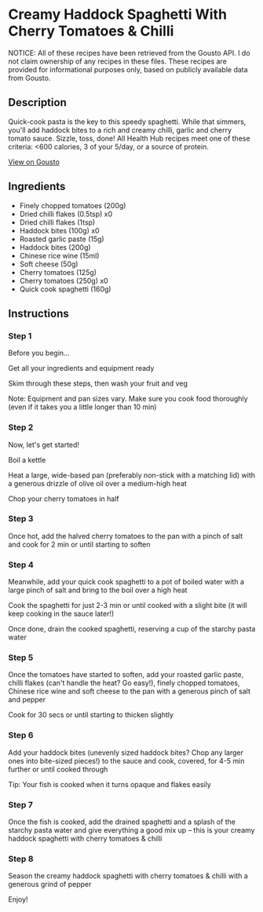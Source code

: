 # Creamy Haddock Spaghetti With Cherry Tomatoes & Chilli

NOTICE: All of these recipes have been retrieved from the Gousto API. I do not claim ownership of any recipes in these files. These recipes are provided for informational purposes only, based on publicly available data from Gousto.

## Description

Quick-cook pasta is the key to this speedy spaghetti. While that simmers, you'll add haddock bites to a rich and creamy chilli, garlic and cherry tomato sauce. Sizzle, toss, done! All Health Hub recipes meet one of these criteria: <600 calories, 3 of your 5/day, or a source of protein.

[View on Gousto](https://www.gousto.co.uk/recipes/cookbook/creamy-haddock-spaghetti-with-chilli)

## Ingredients

- Finely chopped tomatoes (200g)
- Dried chilli flakes (0.5tsp) x0
- Dried chilli flakes (1tsp)
- Haddock bites (100g) x0
- Roasted garlic paste (15g)
- Haddock bites (200g)
- Chinese rice wine (15ml)
- Soft cheese (50g)
- Cherry tomatoes (125g)
- Cherry tomatoes (250g) x0
- Quick cook spaghetti (160g)

## Instructions


### Step 1

Before you begin...

Get all your ingredients and equipment ready

Skim through these steps, then wash your fruit and veg

Note: Equipment and pan sizes vary. Make sure you cook food thoroughly (even if it takes you a little longer than 10 min)


### Step 2

Now, let's get started!

Boil a kettle

Heat a large, wide-based pan (preferably non-stick with a matching lid) with a generous drizzle of olive oil over a medium-high heat

Chop your cherry tomatoes in half


### Step 3

Once hot, add the halved cherry tomatoes to the pan with a pinch of salt and cook for 2 min or until starting to soften


### Step 4

Meanwhile, add your quick cook spaghetti to a pot of boiled water with a large pinch of salt and bring to the boil over a high heat

Cook the spaghetti for just 2-3 min or until cooked with a slight bite (it will keep cooking in the sauce later!)

Once done, drain the cooked spaghetti, reserving a cup of the starchy pasta water


### Step 5

Once the tomatoes have started to soften, add your roasted garlic paste, chilli flakes (can't handle the heat? Go easy!), finely chopped tomatoes, Chinese rice wine and soft cheese to the pan with a generous pinch of salt and pepper

Cook for 30 secs or until starting to thicken slightly


### Step 6

Add your haddock bites (unevenly sized haddock bites? Chop any larger ones into bite-sized pieces!) to the sauce and cook, covered, for 4-5 min further or until cooked through

Tip: Your fish is cooked when it turns opaque and flakes easily


### Step 7

Once the fish is cooked, add the drained spaghetti and a splash of the starchy pasta water and give everything a good mix up – this is your creamy haddock spaghetti with cherry tomatoes & chilli

### Step 8

Season the creamy haddock spaghetti with cherry tomatoes & chilli with a generous grind of pepper

Enjoy!

